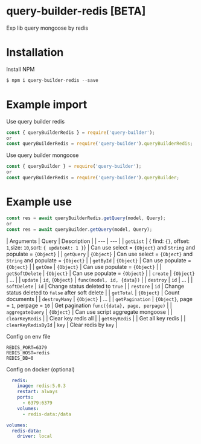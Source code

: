 # query-builder-redis [BETA]

Exp lib query mongoose by redis

# Installation

Install NPM

```js
$ npm i query-builder-redis --save
```


# Example import

Use query builder redis
```js
const { queryBuilderRedis } = require('query-builder'); 
or 
const queryBuilderRedis = require('query-builder').queryBuilderRedis;
```

Use query builder mongoose
```js
const { queryBuilder } = require('query-builder'); 
or 
const queryBuilderRedis = require('query-builder').queryBuilder;
```

# Example use

```js
const res = await queryBuilderRedis.getQuery(model, Query);
or
const res = await queryBuilder.getQuery(model, Query);
```

| Arguments  | Query | Description |
| --- | --- |
| `getList`  | { find: `{}`, offset: `1`,size: `10`,sort: `{ updateAt: 1 }`} | Can use select = `{Object}` and `String` and populate = `{Object}` |
| `getQuery`  | `{Object}` | Can use select = `{Object}` and `String` and populate = `{Object}` |
| `getById` | `{Object}` | Can use populate = `{Object}` |
| `getOne` | `{Object}` | Can use populate = `{Object}` |
| `getSoftDelete` | `{Object}` | Can use populate = `{Object}` |
| `create` | `{Object}` | ... |
| `update` | `id`, `{Object}` | `func(model, id, {data})` |
| `destroy` | `id` | ... |
| `softDelete` | `id` | Change status deleted to `true` |
| `restore` | `id` | Change status deleted to `false` after soft delete |
| `getTotal` | `{Object}` | Count documents |
| `destroyMany` | `{Object}` | ... |
| `getPagination` | `{Object}`, page = `1`, perpage = `10` | Get pagination `func({data}, page, perpage)` |
| `aggregateQuery` | `{Object}` | Can use script aggregate mongoose |
| `clearKeyRedis` |  | Clear key redis all |
| `getKeyRedis` |  | Get all key redis |
| `clearKeyRedisById` | `key` | Clear redis by `key` |

Config on env file
```env
REDIS_PORT=6379
REDIS_HOST=redis
REDIS_DB=0
```
Config on docker (optional)
```yml
  redis:
    image: redis:5.0.3
    restart: always
    ports:
      - 6379:6379
    volumes:
      - redis-data:/data
```
```yml
volumes:
  redis-data:
    driver: local
```